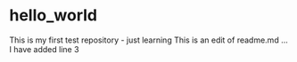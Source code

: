 # hello_world
This is my first test repository - just learning
This is an edit of readme.md ...
I have added line 3
